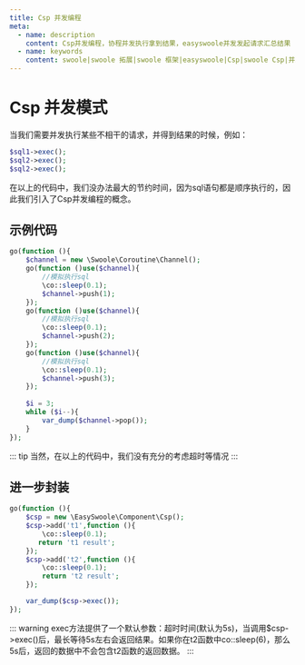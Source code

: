 ```yaml
---
title: Csp 并发编程
meta:
  - name: description
    content: Csp并发编程，协程并发执行拿到结果，easyswoole并发发起请求汇总结果
  - name: keywords
    content: swoole|swoole 拓展|swoole 框架|easyswoole|Csp|swoole Csp|并发编程|协程并发结果
---
```


# Csp 并发模式
当我们需要并发执行某些不相干的请求，并得到结果的时候，例如：
```php
$sql1->exec();
$sql2->exec();
$sql2->exec();
```
在以上的代码中，我们没办法最大的节约时间，因为sql语句都是顺序执行的，因此我们引入了Csp并发编程的概念。

## 示例代码
```php
go(function (){
    $channel = new \Swoole\Coroutine\Channel();
    go(function ()use($channel){
        //模拟执行sql
        \co::sleep(0.1);
        $channel->push(1);
    });
    go(function ()use($channel){
        //模拟执行sql
        \co::sleep(0.1);
        $channel->push(2);
    });
    go(function ()use($channel){
        //模拟执行sql
        \co::sleep(0.1);
        $channel->push(3);
    });
    
    $i = 3;
    while ($i--){
        var_dump($channel->pop());
    }
});
```

::: tip
当然，在以上的代码中，我们没有充分的考虑超时等情况
:::

## 进一步封装

```php
go(function (){
    $csp = new \EasySwoole\Component\Csp();
    $csp->add('t1',function (){
        \co::sleep(0.1);
       return 't1 result';
    });
    $csp->add('t2',function (){
        \co::sleep(0.1);
        return 't2 result';
    });

    var_dump($csp->exec());
});
```

::: warning 
 exec方法提供了一个默认参数：超时时间(默认为5s)，当调用$csp->exec()后，最长等待5s左右会返回结果。如果你在t2函数中co::sleep(6)，那么5s后，返回的数据中不会包含t2函数的返回数据。
:::
